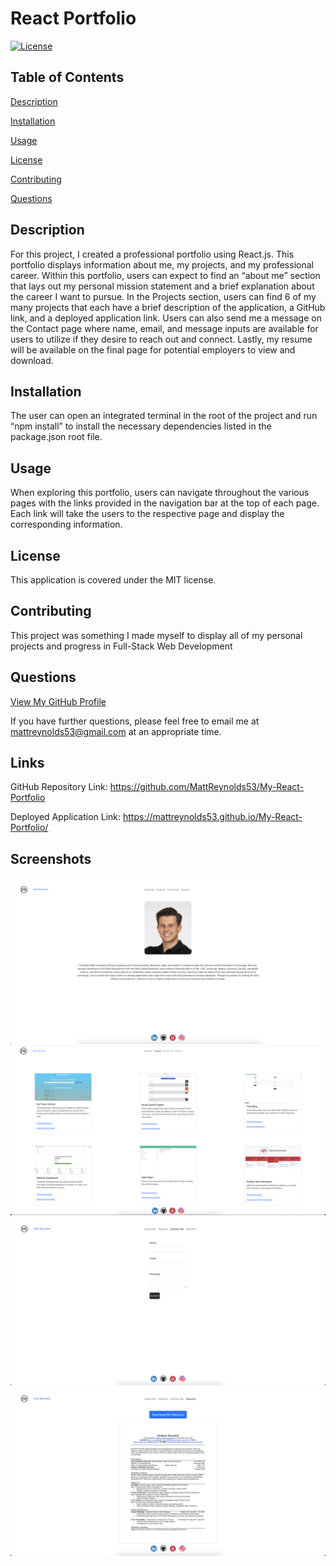# React Portfolio

[![License](https://img.shields.io/badge/License-MIT-blue.svg)](https://opensource.org/licenses/MIT)

## Table of Contents

<a href="#description">Description</a>

<a href="#installation">Installation</a>

<a href="#usage">Usage</a>

<a href="#license">License</a>

<a href="#contributing">Contributing</a>

<a href="#questions">Questions</a>

<div id="description"></div>

## Description

For this project, I created a professional portfolio using React.js. This portfolio displays information about me, my projects, and my professional career. Within this portfolio, users can expect to find an “about me” section that lays out my personal mission statement and a brief explanation about the career I want to pursue. In the Projects section, users can find 6 of my many projects that each have a brief description of the application, a GitHub link, and a deployed application link. Users can also send me a message on the Contact page where name, email, and message inputs are available for users to utilize if they desire to reach out and connect. Lastly, my resume will be available on the final page for potential employers to view and download.

<div id="installation"></div>

## Installation

The user can open an integrated terminal in the root of the project and run “npm install” to install the necessary dependencies listed in the package.json root file.

<div id="usage"></div>

## Usage

When exploring this portfolio, users can navigate throughout the various pages with the links provided in the navigation bar at the top of each page. Each link will take the users to the respective page and display the corresponding information.

<div id="license"></div>

## License

This application is covered under the MIT license.

<div id="contributing"></div>

## Contributing

This project was something I made myself to display all of my personal projects and progress in Full-Stack Web Development

<div id="questions"></div>

## Questions

<a href="https://github.com/MattReynolds53">View My GitHub Profile</a>

If you have further questions, please feel free to email me at mattreynolds53@gmail.com at an appropriate time.

## Links

GitHub Repository Link: https://github.com/MattReynolds53/My-React-Portfolio

Deployed Application Link: https://mattreynolds53.github.io/My-React-Portfolio/

## Screenshots

![](./src/images/PortfolioHome.png)
![](./src/images/PortfolioProjects.png)
![](./src/images/PortfolioContact.png)
![](./src/images/PortfolioResume.png)
